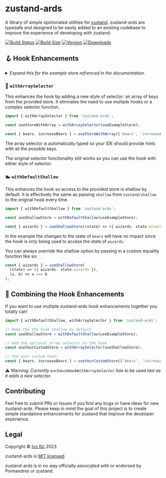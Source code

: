 # zustand-ards

A library of simple opinionated utilities for [zustand](https://github.com/pmndrs/zustand). zustand-ards are typesafe and designed to be easily added to an existing codebase to improve the experience of developing with zustand.

[![Build Status](https://img.shields.io/github/actions/workflow/status/ivoilic/zustand-ards/main.yml?branch=main&style=flat&colorA=000000&colorB=000000)](https://github.com/ivoilic/zustand-ards/actions?query=workflow%3ACI)
[![Build Size](https://img.shields.io/bundlephobia/minzip/zustand-ards?label=bundle%20size&style=flat&colorA=000000&colorB=000000)](https://bundlephobia.com/result?p=zustand-ards)
[![Version](https://img.shields.io/npm/v/zustand-ards?style=flat&colorA=000000&colorB=000000)](https://www.npmjs.com/package/zustand-ards)
[![Downloads](https://img.shields.io/npm/dt/zustand-ards.svg?style=flat&colorA=000000&colorB=000000)](https://www.npmjs.com/package/zustand-ards)

## 🪝 Hook Enhancements

<details>
<summary><i>Expand this for the example store refrenced in the documentation.</i></summary>

```ts
import { create } from 'zustand';

interface ExampleStoreState {
  bears: number;
  wizards: number;
  increaseBears: (by: number) => void;
  increaseWizards: (by: number) => void;
}

const useExampleStore = create<ExampleStoreState>()((set) => ({
  bears: 0,
  wizards: 0,
  increaseBears: (by) => set((state) => ({ bears: state.bears + by })),
  increaseWizards: (by) => set((state) => ({ wizards: state.wizards + by })),
}));
```

</details>

### 📝 `withArraySelector`

This enhances the hook by adding a new style of selector: an array of keys from the provided store. It elimnates the need to use multiple hooks or a complex selector function.

```ts
import { withArraySelector } from 'zustand-ards';

const useStoreWithArray = withArraySelector(useExampleStore);

const { bears, increaseBears } = useStoreWithArray(['bears', 'increaseBears']);
```

The array selector is automatically typed so your IDE should provide hints with all the possible keys.

The original selector functionality still works so you can use the hook with either style of selector.

### 🏊 `withDefaultShallow`

This enhances the hook so access to the provided store is shallow by default. It is effectively the same as passing `shallow` from `zustand/shallow` to the original hook every time.

```ts
import { withDefaultShallow } from 'zustand-ards';

const useShallowStore = withDefaultShallow(useExampleStore);

const { wizards } = useShallowStore((state) => ({ wizards: state.wizards }));
```

In the example the changes to the state of `bears` will have no impact since the hook is only being used to access the state of `wizards`.

You can always override the shallow option by passing in a custom equality function like so:

```ts
const { wizards } = useShallowStore(
  (state) => ({ wizards: state.wizards }),
  (a, b) => a === b
);
```

## 🔗 Combining the Hook Enhancements

If you want to use multiple zustand-ards hook enhancements together you totally can!

```ts
import { withDefaultShallow, withArraySelector } from 'zustand-ards';

// Make the the hook shallow by default
const useShallowStore = withDefaultShallow(useExampleStore);

// Add the optional array selector to the hook
const useYourCustomStore = withArraySelector(useShallowStore);

// Use your custom hook!
const { bears, increaseBears } = useYourCustomStore(['bears', 'increaseBears']);
```

⚠️ Warning: _Currently `enchanceHookWithArraySelector` has to be used last as it adds a new selector._

## Contributing

Feel free to submit PRs or Issues if you find any bugs or have ideas for new zustand-ards. Please keep in mind the goal of this project is to create simple standalone enhancements for zustand that improve the developer experience.

## Legal

Copyright © [Ivo Ilić](https://github.com/ivoilic) 2023

zustand-ards is [MIT licensed](https://github.com/ivoilic/zustand-ards/blob/main/LICENSE).

zustand-ards is in no way officially associated with or endorsed by Poimandres or zustand.
